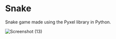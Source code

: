 # Snake
Snake game made using the Pyxel library in Python.

![Screenshot (13)](https://user-images.githubusercontent.com/68373594/218273675-6f0661fb-654f-4932-b94a-18431ec8e22d.png)

